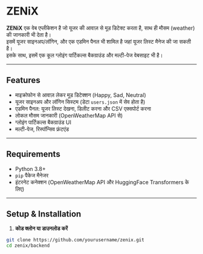# ZENiX

**ZENiX** एक वेब एप्लीकेशन है जो यूजर की आवाज़ से मूड डिटेक्ट करता है, साथ ही मौसम (weather) की जानकारी भी देता है।  
इसमें यूजर साइनअप/लॉगिन, और एक एडमिन पैनल भी शामिल है जहां यूजर लिस्ट मैनेज की जा सकती है।  
इसके साथ, इसमें एक कूल ग्लोइंग पार्टिकल्स बैकग्राउंड और मल्टी-पेज वेबसाइट भी है।

---

## Features

- माइक्रोफोन से आवाज़ लेकर मूड डिटेक्शन (Happy, Sad, Neutral)
- यूजर साइनअप और लॉगिन सिस्टम (डेटा `users.json` में सेव होता है)
- एडमिन पैनल: यूजर लिस्ट देखना, डिलीट करना और CSV एक्सपोर्ट करना
- लोकल मौसम जानकारी (OpenWeatherMap API से)
- ग्लोइंग पार्टिकल्स बैकग्राउंड UI
- मल्टी-पेज, रिस्पॉन्सिव फ्रंटएंड

---

## Requirements

- Python 3.8+
- `pip` पैकेज मैनेजर
- इंटरनेट कनेक्शन (OpenWeatherMap API और HuggingFace Transformers के लिए)

---

## Setup & Installation

1. **कोड क्लोन या डाउनलोड करें**

```bash
git clone https://github.com/yourusername/zenix.git
cd zenix/backend
